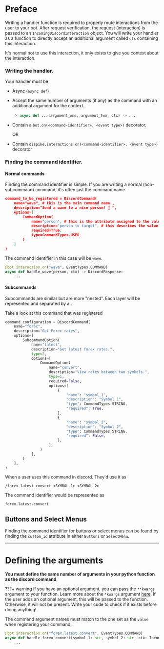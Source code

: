 # Preface



Writing a handler function is required to properly route interactions from the user to your bot. After request verification, the request (interaction) is passed to an ``IncomingDiscordInteraction`` object. You will write your handler as a function to directly accept an additional argument called ``ctx`` containing this interaction.

It's normal not to use this interaction, it only exists to give you context about the interaction.



### Writing the handler.

Your handler must be 

- Async (``async def``)

- Accept the same number of arguments (if any) as the command with an additional argument for the context. 

  - ```python
    async def ...(argument_one, argument_two, ctx) -> ...
    ```

- Contain a ``bot.on(<command-identifier>, <event type>)`` decorator.

  OR

- Contain ``dispike.interactions.on(<command-identifier>, <event type>)`` decorator



### Finding the command identifier.



#### Normal commands

Finding the command identifier is simple. If you are writing a normal (non-subcommand) command, it's often just the command name.

```json
command_to_be_registered = DiscordCommand(
    name="wave", # this is the main command name.,
    description="Send a wave to a nice person! 👋 ",
    options=[
        CommandOption(
            name="person", # this is the attribute assigned to the value passed.,
            description="person to target", # this describes the value to pass,
          	required=True,
            type=CommandTypes.USER
        )
    ]
)
```

The command identifier in this case will be ``wave``. 

```python
@bot.interaction.on("wave", EventTypes.COMMAND)
async def handle_wave(person, ctx) -> DiscordResponse:
    ...
```



#### Subcommands

Subcommands are similar but are more "nested". Each layer will be represented and separated by a ``.``

Take a look at this command that was registered

```python
command_configuration = DiscordCommand(
    name="forex",
    description="Get Forex rates",
    options=[
        SubcommandOption(
            name="latest",
            description="Get latest forex rates.",
            type=2,
            options=[
                CommandOption(
                    name="convert",
                    description="View rates between two symbols.",
                    type=1,
                    required=False,
                    options=[
                        {
                            "name": "symbol_1",
                            "description": "Symbol 1",
                            "type": CommandTypes.STRING,
                            "required": True,
                        },
                        {
                            "name": "symbol_2",
                            "description": "Symbol 2",
                            "type": CommandTypes.STRING,
                            "required": False,
                        },
                    ],
                )
            ],
        )
    ],
)
```

When a user uses this command in discord. They'd use it as

```
/forex latest convert <SYMBOL 1> <SYMBOL 2>
```

The command identifier would be represented as

``forex.latest.convert``



## Buttons and Select Menus

Finding the command identifier for buttons or select menus can be found by finding the ``custom_id`` attribute in either ``Buttons`` or ``SelectMenu``.



***



# Defining the arguments



**You must define the same number of arguments in your python function as the discord command**. 

???+ warning
	If you have an optional argument, you can pass the ``**kwargs`` argument to your function. Learn more about the ``*kwargs`` argument [here](https://book.pythontips.com/en/latest/args_and_kwargs.html). If the user adds an optional argument, this will be passed to the function. Otherwise, it will not be present. Write your code to check if it exists before doing anything!



The command argument names must match to the one set as the ``value`` when registering your command.



```python
@bot.interaction.on("forex.latest.convert", EventTypes.COMMAND)
async def handle_forex_convert(symbol_1: str, symbol_2: str, ctx: IncomingDiscordInteraction) -> DiscordResponse:
    ...
```


